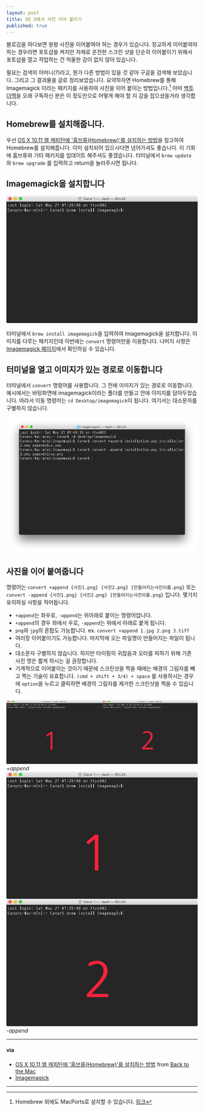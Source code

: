 ```yaml
---
layout: post
title: OS X에서 사진 이어 붙이기
published: true
---
```

블로깅을 하다보면 왕왕 사진을 이어붙여야 하는 경우가 있습니다. 정교하게 이어붙여야 하는 경우라면 포토샵을 켜지만 자체로 온전한 스크린 샷을 단순히 이어붙이기 위해서 포토샵을 열고 작업하는 건 억울한 감이 없지 않아 있습니다.

필요는 검색의 어머니(?)라고, 뭔가 다른 방법이 있을 것 같아 구글을 검색해 보았습니다. 그리고 그 결과물을 글로 정리보았습니다. 요약하자면 Homebrew를 통해 Imagemagick 이라는 패키지를 사용하여 사진을 이어 붙이는 방법입니다.[^1] 아마 [백투더맥](http://macnews.tistory.com/)을 오래 구독하신 분은 이 정도만으로 어떻게 해야 할 지 감을 잡으셨을거라 생각합니다.

[^1]: Homebrew 외에도 MacPorts로 설치할 수 있습니다. [링크](http://www.imagemagick.org/script/binary-releases.php)

## Homebrew를 설치해줍니다.

우선 [OS X 10.11 엘 캐피탄에 '홈브류(Homebrew)'를 설치하는 방법](http://macnews.tistory.com/3728)을 참고하여 Homebrew를 설치해줍니다. 이미 설치되어 있으시다면 넘어가셔도 좋습니다. 이 기회에 홈브류와 기타 패키지를 업데이트 해주셔도 좋겠습니다. 터미널에서 `brew update` 와 `brew upgrade` 를 입력하고 return을 눌러주시면 됩니다.

## Imagemagick을 설치합니다

![installation](/Resources/2016-05-21/installation.png)

터미널에서 `brew install imagemagick`을 입력하여 Imagemagick을 설치합니다. 이미지를 다루는 패키지인데 이번에는 `convert` 명령어만을 이용합니다. 나머지 사항은 [Imagemagick 페이지](http://www.imagemagick.org/script/index.php)에서 확인하실 수 있습니다. 

## 터미널을 열고 이미지가 있는 경로로 이동합니다

터미널에서 `convert` 명령어를 사용합니다. 그 전에 이미지가 있는 경로로 이동합니다. 예시에서는 바탕화면에 imagemagick이라는 폴더를 만들고 안에 이미지를 담아두었습니다. 따라서 이동 명령어는 `cd Desktop/imagemagick`이 됩니다. 여기서는 대소문자를 구별하지 않습니다.

![](/Resources/2016-05-21/conversion.png)

## 사진을 이어 붙여줍니다

명령어는 `convert +append {사진1.png} {사진2.png} {만들어지는사진이름.png}` 또는 `convert -append {사진1.png} {사진2.png} {만들어지는사진이름.png}` 입니다. 몇가지 유의하실 사항을 적어둡니다.

- `+append`는 좌우로, `-append`는 위아래로 붙이는 명령어업니다.
- `+append`의 경우 좌에서 우로, `-append`는 위에서 아래로 붙게 됩니다.
- `png`와 `jpg`의 혼합도 가능합니다. ex. `convert +append 1.jpg 2.png 3.tiff`
- 여러장 이어붙이기도 가능합니다. 마지막에 오는 파일명이 만들어지는 파일이 됩니다.
- 대소문자 구별하지 않습니다. 하지만 타이핑의 귀찮음과 오타를 피하기 위해 기존 사진 명은 짧게 하시는 걸 권장합니다.
- 기계적으로 이어붙이는 것이기 때문에 스크린샷을 찍을 때에는 배경의 그림자를 빼고 찍는 기술이 유효합니다. `(cmd + shift + 3/4) + space` 를 사용하시는 경우에 `option`을 누르고 클릭하면 배경의 그림자를 제거한 스크린샷을 찍을 수 있습니다.

![appendplus](/Resources/2016-05-21/appendplus.png)*+append* ![appendminus](/Resources/2016-05-21/appendminus.png)*-append*

- - -

#### via

- [OS X 10.11 엘 캐피탄에 '홈브류(Homebrew)'를 설치하는 방법](http://macnews.tistory.com/3728) from [Back to the Mac](http://macnews.tistory.com)
- [Imagemagick](http://www.imagemagick.org/script/index.php)

- - -
